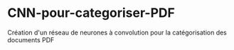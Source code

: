 # CNN-pour-categoriser-PDF
Création d'un réseau de neurones à convolution pour la catégorisation des documents PDF
